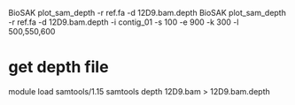 
BioSAK plot_sam_depth -r ref.fa -d 12D9.bam.depth
BioSAK plot_sam_depth -r ref.fa -d 12D9.bam.depth -i contig_01 -s 100 -e 900 -k 300 -l 500,550,600

# get depth file 
module load samtools/1.15
samtools depth 12D9.bam > 12D9.bam.depth
